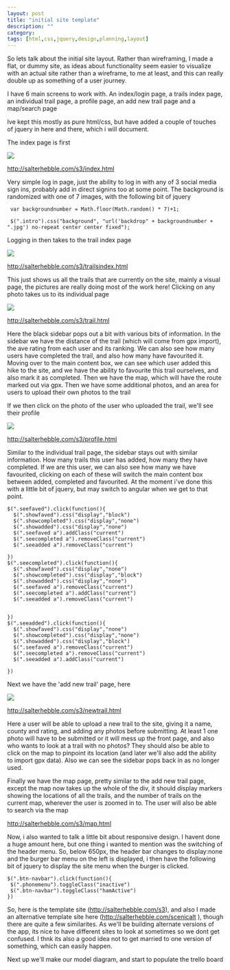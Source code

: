 ```yaml
---
layout: post
title: "initial site template"
description: ""
category: 
tags: [html,css,jquery,design,planning,layout]
---
```

So lets talk about the initial site layout. Rather than wireframing, I made a flat, or dummy site, as ideas about functionality seem easier to visualize with an actual site rather than a wireframe, to me at least, and this can really double up as something of a user journey.

 I have 6 main screens to work with. An index/login page, a trails index page, an individual trail page, a profile page, an add new trail page and a map/search page

Ive kept this mostly as pure html/css, but have added a couple of touches of jquery in here and there, which i will document.

The index page is first 

<a href="http://salterhebble.com/s3/index.html"><img src="http://salterhebble.com/s3/st1.jpg"></a>

<a href="http://salterhebble.com/s3/index.html">http://salterhebble.com/s3/index.html</a>

Very simple log in page, just the ability to log in with any of 3 social media sign ins, probably add in direct signins too at some point. The background is randomized with one of 7 images, with the following bit of jquery

     var backgroundnumber = Math.floor(Math.random() * 7)+1;

     $(".intro").css("background", "url('backdrop" + backgroundnumber + ".jpg') no-repeat center center fixed");
   
   
Logging in then takes to the trail index page 

<a href="http://salterhebble.com/s3/trailsindex.html"><img src="http://salterhebble.com/s3/st2.jpg"></a>

<a href="http://salterhebble.com/s3/trailsindex.html">http://salterhebble.com/s3/trailsindex.html</a>

This just shows us all the trails that are currently on the site, mainly a visual page, the pictures are really doing most of the work here! Clicking on any photo takes us to its individual page


 <a href="http://salterhebble.com/s3/trail.html"><img src="http://salterhebble.com/s3/st3.jpg"></a>
 
 <a href="http://salterhebble.com/s3/trail.html">http://salterhebble.com/s3/trail.html</a>
 
 Here the black sidebar pops out a bit with various bits of information. In the sidebar we have the distance of the trail (which will come from gpx import), the ave rating from each user and its ranking. We can also see how many users have completed the trail, and also how many have favourited it. Moving over to the main content box, we can see which user added this hike to the site, and we have the ability to favourite this trail ourselves, and also mark it as completed. Then we have the map, which will have the route marked out via gpx. Then we have some additional photos, and an area for users to upload their own photos to the trail
 
If we then click on the photo of the user who uploaded the trail, we'll see their profile

<a href="http://salterhebble.com/s3/profile.html"><img src="http://salterhebble.com/s3/st3.jpg"></a>

<a href="http://salterhebble.com/s3/profile.html">http://salterhebble.com/s3/profile.html </a>

Similar to the individual trail page, the sidebar stays out with similar information. How many trails this user has added, how many they have completed. If we are this user, we can also see how many we have favourited, clicking on each of these will switch the main content box between added, completed and favourited. At the moment i've done this with a little bit of jquery, but may switch to angular when we get to that point.

    $(".seefaved").click(function(){
      $(".showfaved").css("display","block")
      $(".showcompleted").css("display","none")
      $(".showadded").css("display","none")
      $(".seefaved a").addClass("current")
      $(".seecompleted a").removeClass("current")
      $(".seeadded a").removeClass("current")

    })
    $(".seecompleted").click(function(){
      $(".showfaved").css("display","none")
      $(".showcompleted").css("display","block")
      $(".showadded").css("display","none")
      $(".seefaved a").removeClass("current")
      $(".seecompleted a").addClass("current")
      $(".seeadded a").removeClass("current")
    

    })
    $(".seeadded").click(function(){
      $(".showfaved").css("display","none")
      $(".showcompleted").css("display","none")
      $(".showadded").css("display","block")
      $(".seefaved a").removeClass("current")
      $(".seecompleted a").removeClass("current")
      $(".seeadded a").addClass("current")
 
    }) 
    
Next we have the 'add new trail' page, here

<a href="http://salterhebble.com/s3/newtrail.html"><img src="http://salterhebble.com/s3/st4.jpg"></a>

<a href="http://salterhebble.com/s3/newtrail.html">http://salterhebble.com/s3/newtrail.html</a>

Here a user will be able to upload a new trail to the site, giving it a name, county and rating, and adding any photos before submitting. At least 1 one photo will have to be submitted or it will mess up the front page, and also who wants to look at a trail with no photos? They should also be able to click on the map to pinpoint its location (and later we'll also add the ability to import gpx data). Also we can see the sidebar pops back in as no longer used.

Finally we have the map page, pretty similar to the add new trail page, except the map now takes up the whole of the div, it should display markers showing the locations of all the trails, and the number of trails on the current map, wherever the user is zoomed in to. The user will also be able to search via the map

<a href="http://salterhebble.com/s3/map.html">http://salterhebble.com/s3/map.html</a>

Now, i also wanted to talk a little bit about responsive design. I havent done a huge amount here, but one thing i wanted to mention was the switching of the header menu. So, below 650px, the header bar changes to display:none and the burger bar menu on the left is displayed, i then have the following bit of jquery to display the site menu when the burger is clicked.

    $(".btn-navbar").click(function(){
     $(".phonemenu").toggleClass("inactive")
     $(".btn-navbar").toggleClass("hamActive")
    })
    
 So, here is the template site (<a href="http://salterhebble.com/s3/map.html">http://salterhebble.com/s3</a>), and also I made an alternative template site here (<a href="http://salterhebble.com/scenicalt/index.html">http://salterhebble.com/scenicalt</a>
), though there are quite a few similarites. As we'll be building alternate versions of the app, its nice to have different sites to look at sometimes so we dont get confused. I thnk its also a good idea not to get married to one version of something, which can easily happen.

Next up we'll make our model diagram, and start to populate the trello board